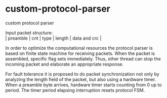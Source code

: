 # custom-protocol-parser
custom protocol parser

Input packet structure:  
| preamble |  cnt  |    type   |   length  |   data and crc |  



In order to optimize the computational resources the protocol parser is based on finite state machine for receiving packets. When the packet is assembled, specific flag sets immediately. Thus, other thread can stop the incoming packet and elaborate an appropriate response.

For fault tolerance it is proposed to do packet synchronization not only by analyzing the length field of the packet, but also using a hardware timer. When a preamble byte arrives, hardware timer starts counting from 0 up to period. The timer period elapsing interruption resets protocol FSM. 


